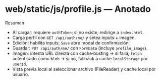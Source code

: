 # web/static/js/profile.js — Anotado

Resumen

- Al cargar: requiere `authToken`; si no existe, redirige a `index.html`.
- Carga perfil con `GET /api/auth/me/` y setea inputs + imagen.
- Edición: habilita inputs; `Save` abre modal de confirmación.
- Guardar: `PUT /api/auth/me/` con `FormData` (incluye `profile_image`).
- Imagen: intenta URL directa con cache‑busting → si falla, `fetch` autenticado como `blob` → si no, fallback a cache `localStorage` por `userId`.
- Vista previa local al seleccionar archivo (FileReader) y cache local por usuario.

